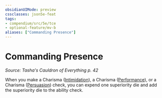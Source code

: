 ```yaml
---
obsidianUIMode: preview
cssclasses: json5e-feat
tags:
- compendium/src/5e/tce
- optional-feature/mv-b
aliases: ["Commanding Presence"]
---
```

# Commanding Presence
*Source: Tasha's Cauldron of Everything p. 42*  

When you make a Charisma ([Intimidation](5E2014官方资源/规则/skills.md#Intimidation)), a Charisma ([Performance](5E2014官方资源/规则/skills.md#Performance)), or a Charisma ([Persuasion](5E2014官方资源/规则/skills.md#Persuasion)) check, you can expend one superiority die and add the superiority die to the ability check.